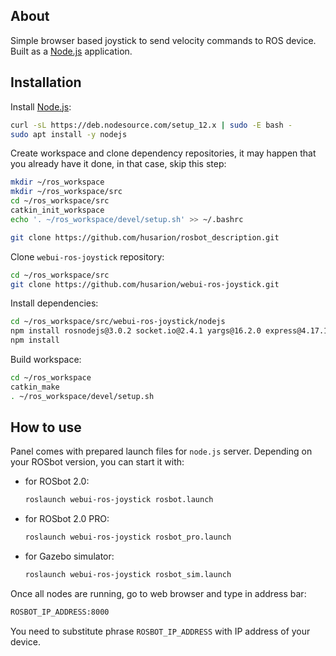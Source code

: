 ## About

Simple browser based joystick to send velocity commands to ROS device. Built as a [Node.js](https://nodejs.org/) application.

## Installation

Install [Node.js](https://nodejs.org/):

```bash
curl -sL https://deb.nodesource.com/setup_12.x | sudo -E bash -
sudo apt install -y nodejs
```

Create workspace and clone dependency repositories, it may happen that you already have it done, in that case, skip this step:

```bash
mkdir ~/ros_workspace
mkdir ~/ros_workspace/src
cd ~/ros_workspace/src
catkin_init_workspace 
echo '. ~/ros_workspace/devel/setup.sh' >> ~/.bashrc

git clone https://github.com/husarion/rosbot_description.git
```

Clone `webui-ros-joystick` repository:

```bash
cd ~/ros_workspace/src
git clone https://github.com/husarion/webui-ros-joystick.git
```

Install dependencies:

```bash 
cd ~/ros_workspace/src/webui-ros-joystick/nodejs
npm install rosnodejs@3.0.2 socket.io@2.4.1 yargs@16.2.0 express@4.17.1
npm install
```

Build workspace:

```bash
cd ~/ros_workspace
catkin_make
. ~/ros_workspace/devel/setup.sh
```

## How to use

Panel comes with prepared launch files for `node.js` server.
Depending on your ROSbot version, you can start it with:

- for ROSbot 2.0:

    ```bash
    roslaunch webui-ros-joystick rosbot.launch
    ```

- for ROSbot 2.0 PRO:

    ```bash
    roslaunch webui-ros-joystick rosbot_pro.launch
    ```
- for Gazebo simulator:

    ```bash
    roslaunch webui-ros-joystick rosbot_sim.launch
    ```

Once all nodes are running, go to web browser and type in address bar:

```bash
ROSBOT_IP_ADDRESS:8000
```
You need to substitute phrase `ROSBOT_IP_ADDRESS` with IP address of your device.
